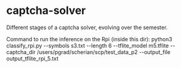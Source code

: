 # captcha-solver
 Different stages of a captcha solver, evolving over the semester.

Command to run the inference on the Rpi (inside this dir):
python3 classify_rpi.py --symbols s3.txt --length 6 --tflite_model m5.tflite --captcha_dir /users/pgrad/scherian/scp/test_data_p2 --output_file output_tflite_rpi_5.txt
